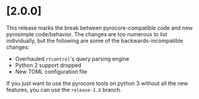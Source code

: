 # [2.0.0]

This release marks the break between pyrocore-compatible code and new pyrosimple code/behavior. The changes are too numerous
to list individually, but the following are some of the backwards-incompatible changes:

- Overhauled `rtcontrol`'s query parsing engine
- Python 2 support dropped
- New TOML configuration file

If you just want to use the pyrocore tools on python 3 without all the new features, you can use the `release-1.X` branch.
